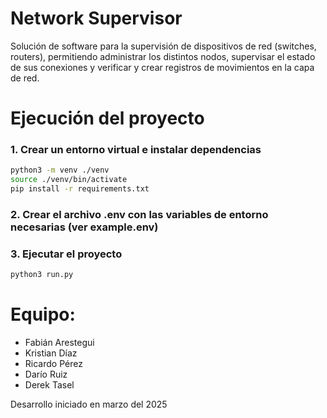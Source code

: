 # Network Supervisor

Solución de software para la supervisión de dispositivos de red (switches, routers), permitiendo administrar los distintos nodos, supervisar el estado de sus conexiones y verificar y crear registros de movimientos en la capa de red.


# Ejecución del proyecto

### 1. Crear un entorno virtual e instalar dependencias
```bash
python3 -m venv ./venv
source ./venv/bin/activate
pip install -r requirements.txt
```

### 2. Crear el archivo .env con las variables de entorno necesarias (ver example.env)

### 3. Ejecutar el proyecto
```bash
python3 run.py
```

# Equipo:
- Fabián Arestegui
- Kristian Díaz
- Ricardo Pérez
- Darío Ruiz
- Derek Tasel


Desarrollo iniciado en marzo del 2025